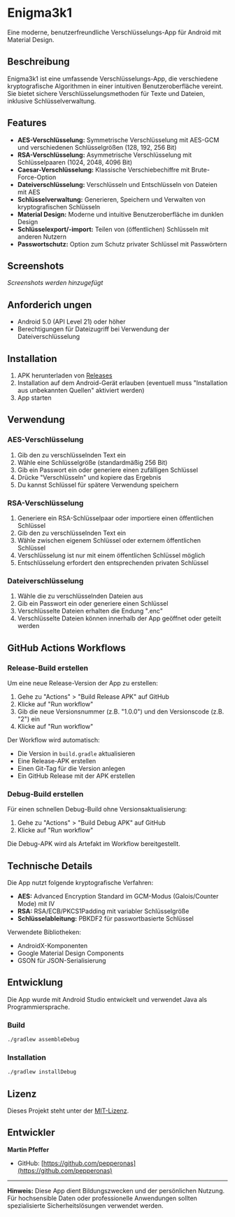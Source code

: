 # Enigma3k1

Eine moderne, benutzerfreundliche Verschlüsselungs-App für Android mit Material Design.

## Beschreibung

Enigma3k1 ist eine umfassende Verschlüsselungs-App, die verschiedene kryptografische Algorithmen in
einer intuitiven Benutzeroberfläche vereint. Sie bietet sichere Verschlüsselungsmethoden für Texte
und Dateien, inklusive Schlüsselverwaltung.

## Features

- **AES-Verschlüsselung:** Symmetrische Verschlüsselung mit AES-GCM und verschiedenen
  Schlüsselgrößen (128, 192, 256 Bit)
- **RSA-Verschlüsselung:** Asymmetrische Verschlüsselung mit Schlüsselpaaren (1024, 2048, 4096 Bit)
- **Caesar-Verschlüsselung:** Klassische Verschiebechiffre mit Brute-Force-Option
- **Dateiverschlüsselung:** Verschlüsseln und Entschlüsseln von Dateien mit AES
- **Schlüsselverwaltung:** Generieren, Speichern und Verwalten von kryptografischen Schlüsseln
- **Material Design:** Moderne und intuitive Benutzeroberfläche im dunklen Design
- **Schlüsselexport/-import:** Teilen von (öffentlichen) Schlüsseln mit anderen Nutzern
- **Passwortschutz:** Option zum Schutz privater Schlüssel mit Passwörtern

## Screenshots

*Screenshots werden hinzugefügt*

## Anforderich ungen

- Android 5.0 (API Level 21) oder höher
- Berechtigungen für Dateizugriff bei Verwendung der Dateiverschlüsselung

## Installation

1. APK herunterladen von [Releases](https://github.com/pepperonas/enigma3k1/releases)
2. Installation auf dem Android-Gerät erlauben (eventuell muss "Installation aus unbekannten
   Quellen" aktiviert werden)
3. App starten

## Verwendung

### AES-Verschlüsselung

1. Gib den zu verschlüsselnden Text ein
2. Wähle eine Schlüsselgröße (standardmäßig 256 Bit)
3. Gib ein Passwort ein oder generiere einen zufälligen Schlüssel
4. Drücke "Verschlüsseln" und kopiere das Ergebnis
5. Du kannst Schlüssel für spätere Verwendung speichern

### RSA-Verschlüsselung

1. Generiere ein RSA-Schlüsselpaar oder importiere einen öffentlichen Schlüssel
2. Gib den zu verschlüsselnden Text ein
3. Wähle zwischen eigenem Schlüssel oder externem öffentlichen Schlüssel
4. Verschlüsselung ist nur mit einem öffentlichen Schlüssel möglich
5. Entschlüsselung erfordert den entsprechenden privaten Schlüssel

### Dateiverschlüsselung

1. Wähle die zu verschlüsselnden Dateien aus
2. Gib ein Passwort ein oder generiere einen Schlüssel
3. Verschlüsselte Dateien erhalten die Endung ".enc"
4. Verschlüsselte Dateien können innerhalb der App geöffnet oder geteilt werden

## GitHub Actions Workflows

### Release-Build erstellen

Um eine neue Release-Version der App zu erstellen:

1. Gehe zu "Actions" > "Build Release APK" auf GitHub
2. Klicke auf "Run workflow"
3. Gib die neue Versionsnummer (z.B. "1.0.0") und den Versionscode (z.B. "2") ein
4. Klicke auf "Run workflow"

Der Workflow wird automatisch:
- Die Version in `build.gradle` aktualisieren
- Eine Release-APK erstellen
- Einen Git-Tag für die Version anlegen
- Ein GitHub Release mit der APK erstellen

### Debug-Build erstellen

Für einen schnellen Debug-Build ohne Versionsaktualisierung:

1. Gehe zu "Actions" > "Build Debug APK" auf GitHub
2. Klicke auf "Run workflow"

Die Debug-APK wird als Artefakt im Workflow bereitgestellt.

## Technische Details

Die App nutzt folgende kryptografische Verfahren:

- **AES:** Advanced Encryption Standard im GCM-Modus (Galois/Counter Mode) mit IV
- **RSA:** RSA/ECB/PKCS1Padding mit variabler Schlüsselgröße
- **Schlüsselableitung:** PBKDF2 für passwortbasierte Schlüssel

Verwendete Bibliotheken:

- AndroidX-Komponenten
- Google Material Design Components
- GSON für JSON-Serialisierung

## Entwicklung

Die App wurde mit Android Studio entwickelt und verwendet Java als Programmiersprache.

### Build

```bash
./gradlew assembleDebug
```

### Installation

```bash
./gradlew installDebug
```

## Lizenz

Dieses Projekt steht unter der [MIT-Lizenz](LICENSE).

## Entwickler

**Martin Pfeffer**

- GitHub: [https://github.com/pepperonas](https://github.com/pepperonas)

---

**Hinweis:** Diese App dient Bildungszwecken und der persönlichen Nutzung. Für hochsensible Daten
oder professionelle Anwendungen sollten spezialisierte Sicherheitslösungen verwendet werden.